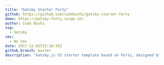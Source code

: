 ```yaml
---
title: "Gatsby Starter Forty"
github: https://github.com/codebushi/gatsby-starter-forty
demo: https://gatsby-forty.surge.sh/
author: Code Bushi
ssg:
  - Gatsby
cms:
  - No Cms
date: 2017-12-02T23:10:35Z
github_branch: master
description: "Gatsby.js V2 starter template based on Forty, designed by HTML5 UP. Check out https://codebushi.com/gatsby-starters-and-themes/ for more Gatsby starters."
---
```

